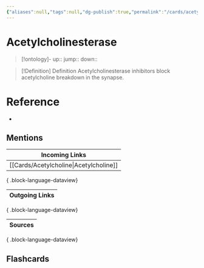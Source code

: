 ```yaml
---
{"aliases":null,"tags":null,"dg-publish":true,"permalink":"/cards/acetylcholinesterase/","dgPassFrontmatter":true}
---
```


# Acetylcholinesterase

> [!ontology]-
> up:: 
> jump:: 
> down:: 

> [!Definition] Definition
> Acetylcholinesterase inhibitors block acetylcholine breakdown in the synapse.

# Reference

- 

## Mentions

| Incoming Links                            |
| ----------------------------------------- |
| [[Cards/Acetylcholine\|Acetylcholine]] |

{ .block-language-dataview}

| Outgoing Links |
| -------------- |

{ .block-language-dataview}

| Sources |
| ------- |

{ .block-language-dataview}

## Flashcards